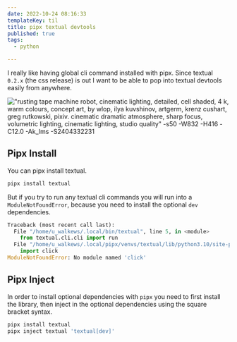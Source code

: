 ```yaml
---
date: 2022-10-24 08:16:33
templateKey: til
title: pipx textual devtools
published: true
tags:
  - python

---
```


I really like having global cli command installed with pipx.  Since textual
`0.2.x` (the css release) is out I want to be able to pop into textual devtools
easily from anywhere.

!["rusting tape machine robot, cinematic lighting, detailed, cell shaded, 4 k, warm colours, concept art, by wlop, ilya kuvshinov, artgerm, krenz cushart, greg rutkowski, pixiv. cinematic dramatic atmosphere, sharp focus, volumetric lighting, cinematic lighting, studio quality" -s50 -W832 -H416 -C12.0 -Ak_lms -S2404332231](https://stable-diffusion.waylonwalker.com/000359.2404332231.webp)

## Pipx Install

You can pipx install textual.

``` bash
pipx install textual
```

But if you try to run any textual cli commands you will run into a
`ModuleNotFoundError`, because you need to install the optional `dev`
dependencies.

``` python
Traceback (most recent call last):
  File "/home/u_walkews/.local/bin/textual", line 5, in <module>
    from textual.cli.cli import run
  File "/home/u_walkews/.local/pipx/venvs/textual/lib/python3.10/site-packages/textual/cli/cli.py", line 4, in <module>
    import click
ModuleNotFoundError: No module named 'click'
```

## Pipx Inject

In order to install optional dependencies with `pipx` you need to first install
the library, then inject in the optional dependencies using the square bracket
syntax.

``` bash
pipx install textual
pipx inject textual 'textual[dev]'
```
